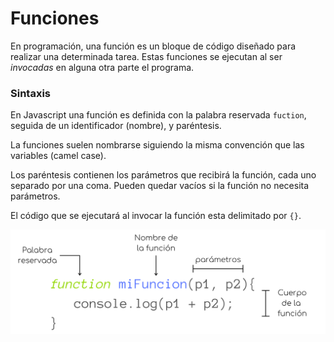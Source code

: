 # Funciones

En programación, una función es un bloque de código diseñado para realizar una determinada tarea. Estas funciones se ejecutan al ser *invocadas* en alguna otra parte el programa.

### Sintaxis
En Javascript una función es definida con la palabra reservada `fuction`, seguida de un identificador (nombre), y paréntesis.

La funciones suelen nombrarse siguiendo la misma convención que las variables (camel case).

Los paréntesis contienen los parámetros que recibirá la función, cada uno separado por una coma. Pueden quedar vacíos si la función no necesita parámetros.

El código que se ejecutará al invocar la función esta delimitado por `{}`.

<p align="center">
    <img src="./img/js/funciones.png">
</p>
